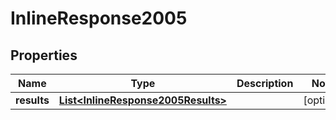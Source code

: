 # InlineResponse2005

## Properties
Name | Type | Description | Notes
------------ | ------------- | ------------- | -------------
**results** | [**List&lt;InlineResponse2005Results&gt;**](InlineResponse2005Results.md) |  |  [optional]
